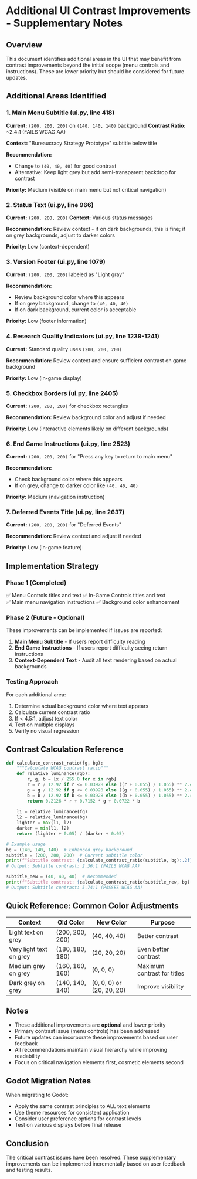 # Additional UI Contrast Improvements - Supplementary Notes

## Overview

This document identifies additional areas in the UI that may benefit from contrast improvements beyond the initial scope (menu controls and instructions). These are lower priority but should be considered for future updates.

## Additional Areas Identified

### 1. Main Menu Subtitle (ui.py, line 418)
**Current:** `(200, 200, 200)` on `(140, 140, 140)` background
**Contrast Ratio:** ~2.4:1 (FAILS WCAG AA)

**Context:** "Bureaucracy Strategy Prototype" subtitle below title

**Recommendation:**
- Change to `(40, 40, 40)` for good contrast
- Alternative: Keep light grey but add semi-transparent backdrop for contrast

**Priority:** Medium (visible on main menu but not critical navigation)

### 2. Status Text (ui.py, line 966)
**Current:** `(200, 200, 200)`
**Context:** Various status messages

**Recommendation:** Review context - if on dark backgrounds, this is fine; if on grey backgrounds, adjust to darker colors

**Priority:** Low (context-dependent)

### 3. Version Footer (ui.py, line 1079)
**Current:** `(200, 200, 200)` labeled as "Light gray"

**Recommendation:** 
- Review background color where this appears
- If on grey background, change to `(40, 40, 40)`
- If on dark background, current color is acceptable

**Priority:** Low (footer information)

### 4. Research Quality Indicators (ui.py, line 1239-1241)
**Current:** Standard quality uses `(200, 200, 200)`

**Recommendation:** Review context and ensure sufficient contrast on game background

**Priority:** Low (in-game display)

### 5. Checkbox Borders (ui.py, line 2405)
**Current:** `(200, 200, 200)` for checkbox rectangles

**Recommendation:** Review background color and adjust if needed

**Priority:** Low (interactive elements likely on different backgrounds)

### 6. End Game Instructions (ui.py, line 2523)
**Current:** `(200, 200, 200)` for "Press any key to return to main menu"

**Recommendation:** 
- Check background color where this appears
- If on grey, change to darker color like `(40, 40, 40)`

**Priority:** Medium (navigation instruction)

### 7. Deferred Events Title (ui.py, line 2637)
**Current:** `(200, 200, 200)` for "Deferred Events"

**Recommendation:** Review context and adjust if needed

**Priority:** Low (in-game feature)

## Implementation Strategy

### Phase 1 (Completed)
✅ Menu Controls titles and text
✅ In-Game Controls titles and text  
✅ Main menu navigation instructions
✅ Background color enhancement

### Phase 2 (Future - Optional)
These improvements can be implemented if issues are reported:

1. **Main Menu Subtitle** - If users report difficulty reading
2. **End Game Instructions** - If users report difficulty seeing return instructions
3. **Context-Dependent Text** - Audit all text rendering based on actual backgrounds

### Testing Approach

For each additional area:
1. Determine actual background color where text appears
2. Calculate current contrast ratio
3. If < 4.5:1, adjust text color
4. Test on multiple displays
5. Verify no visual regression

## Contrast Calculation Reference

```python
def calculate_contrast_ratio(fg, bg):
    """Calculate WCAG contrast ratio"""
    def relative_luminance(rgb):
        r, g, b = [x / 255.0 for x in rgb]
        r = r / 12.92 if r <= 0.03928 else ((r + 0.055) / 1.055) ** 2.4
        g = g / 12.92 if g <= 0.03928 else ((g + 0.055) / 1.055) ** 2.4
        b = b / 12.92 if b <= 0.03928 else ((b + 0.055) / 1.055) ** 2.4
        return 0.2126 * r + 0.7152 * g + 0.0722 * b
    
    l1 = relative_luminance(fg)
    l2 = relative_luminance(bg)
    lighter = max(l1, l2)
    darker = min(l1, l2)
    return (lighter + 0.05) / (darker + 0.05)

# Example usage
bg = (140, 140, 140)  # Enhanced grey background
subtitle = (200, 200, 200)  # Current subtitle color
print(f"Subtitle contrast: {calculate_contrast_ratio(subtitle, bg):.2f}:1")
# Output: Subtitle contrast: 2.36:1 (FAILS WCAG AA)

subtitle_new = (40, 40, 40)  # Recommended
print(f"Subtitle contrast: {calculate_contrast_ratio(subtitle_new, bg):.2f}:1")
# Output: Subtitle contrast: 5.74:1 (PASSES WCAG AA)
```

## Quick Reference: Common Color Adjustments

| Context | Old Color | New Color | Purpose |
|---------|-----------|-----------|---------|
| Light text on grey | (200, 200, 200) | (40, 40, 40) | Better contrast |
| Very light text on grey | (180, 180, 180) | (20, 20, 20) | Even better contrast |
| Medium grey on grey | (160, 160, 160) | (0, 0, 0) | Maximum contrast for titles |
| Dark grey on grey | (140, 140, 140) | (0, 0, 0) or (20, 20, 20) | Improve visibility |

## Notes

- These additional improvements are **optional** and lower priority
- Primary contrast issue (menu controls) has been addressed
- Future updates can incorporate these improvements based on user feedback
- All recommendations maintain visual hierarchy while improving readability
- Focus on critical navigation elements first, cosmetic elements second

## Godot Migration Notes

When migrating to Godot:
- Apply the same contrast principles to ALL text elements
- Use theme resources for consistent application
- Consider user preference options for contrast levels
- Test on various displays before final release

## Conclusion

The critical contrast issues have been resolved. These supplementary improvements can be implemented incrementally based on user feedback and testing results.
